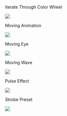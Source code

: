 Iterate Through Color Wheel

![](demo/ScrollColorWheel.gif)

Moving Animation

![](demo/MovingAnimation.gif)


Moving Eye

![](demo/MovingEye.gif)


Moving Wave

![](demo/MovingWave.gif)


Pulse Effect

![](demo/PulseEffect.gif)

Strobe Preset

![](demo/StrobePreset.gif)
